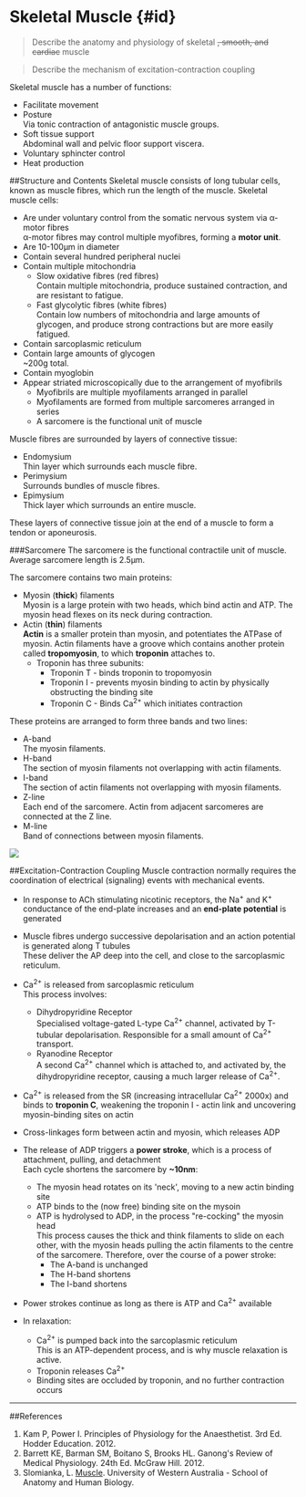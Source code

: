 # Skeletal Muscle {#id}
> Describe the anatomy and physiology of skeletal ~~, smooth, and cardiac~~ muscle

<!--></!-->

> Describe the mechanism of excitation-contraction coupling

Skeletal muscle has a number of functions:
* Facilitate movement
* Posture  
Via tonic contraction of antagonistic muscle groups.
* Soft tissue support  
Abdominal wall and pelvic floor support viscera.
* Voluntary sphincter control
* Heat production

##Structure and Contents
Skeletal muscle consists of long tubular cells, known as muscle fibres, which run the length of the muscle. Skeletal muscle cells:
* Are under voluntary control from the somatic nervous system via α-motor fibres  
α-motor fibres may control multiple myofibres, forming a **motor unit**.
* Are 10-100μm in diameter
* Contain several hundred peripheral nuclei
* Contain multiple mitochondria
    * Slow oxidative fibres (red fibres)  
    Contain multiple mitochondria, produce sustained contraction, and are resistant to fatigue.
    * Fast glycolytic fibres (white fibres)  
    Contain low numbers of mitochondria and large amounts of glycogen, and produce strong contractions but are more easily fatigued.
* Contain sarcoplasmic reticulum  
* Contain large amounts of glycogen  
~200g total.
* Contain myoglobin
* Appear striated microscopically due to the arrangement of myofibrils  
    * Myofibrils are multiple myofilaments arranged in parallel
    * Myofilaments are formed from multiple sarcomeres arranged in series
    * A sarcomere is the functional unit of muscle

Muscle fibres are surrounded by layers of connective tissue:
* Endomysium  
Thin layer which surrounds each muscle fibre.
* Perimysium  
Surrounds bundles of muscle fibres.
* Epimysium  
Thick layer which surrounds an entire muscle.

These layers of connective tissue join at the end of a muscle to form a tendon or aponeurosis.

###Sarcomere
The sarcomere is the functional contractile unit of muscle. Average sarcomere length is 2.5μm.

The sarcomere contains two main proteins:
* Myosin (**thick**) filaments  
Myosin is a large protein with two heads, which bind actin and ATP. The myosin head flexes on its neck during contraction.
* Actin (**thin**) filaments  
**Actin** is a smaller protein than myosin, and potentiates the ATPase of myosin. Actin filaments have a groove which contains another protein called **tropomyosin**, to which **troponin** attaches to.
    * Troponin has three subunits:
        * Troponin T - binds troponin to tropomyosin
        * Troponin I - prevents myosin binding to actin by physically obstructing the binding site
        * Troponin C - Binds Ca<sup>2+</sup> which initiates contraction
    
These proteins are arranged to form three bands and two lines:
* A-band  
The myosin filaments.
* H-band  
The section of myosin filaments not overlapping with actin filaments.
* I-band  
The section of actin filaments not overlapping with myosin filaments.
* Z-line  
Each end of the sarcomere. Actin from adjacent sarcomeres are connected at the Z line.
* M-line  
Band of connections between myosin filaments.

![](http://www.lab.anhb.uwa.edu.au/mb140/corepages/muscle/Images/Mus1ani.gif)

##Excitation-Contraction Coupling
Muscle contraction normally requires the coordination of electrical (signaling) events with mechanical events.

* In response to ACh stimulating nicotinic receptors, the Na<sup>+</sup> and K<sup>+</sup> conductance of the end-plate increases and an **end-plate potential** is generated
* Muscle fibres undergo successive depolarisation and an action potential is generated along T tubules  
These deliver the AP deep into the cell, and close to the sarcoplasmic reticulum.
* Ca<sup>2+</sup> is released from sarcoplasmic reticulum  
This process involves:
    * Dihydropyridine Receptor  
    Specialised voltage-gated L-type Ca<sup>2+</sup> channel, activated by T-tubular depolarisation. Responsible for a small amount of Ca<sup>2+</sup> transport.
    * Ryanodine Receptor  
    A second Ca<sup>2+</sup> channel which is attached to, and activated by, the dihydropyridine receptor, causing a much larger release of Ca<sup>2+</sup>.


* Ca<sup>2+</sup> is released from the SR (increasing intracellular Ca<sup>2+</sup> 2000x) and binds to **troponin C**, weakening the troponin I - actin link and uncovering myosin-binding sites on actin
* Cross-linkages form between actin and myosin, which releases ADP
* The release of ADP triggers a **power stroke**, which is a process of attachment, pulling, and detachment  
Each cycle shortens the sarcomere by **~10nm**:
    * The myosin head rotates on its 'neck', moving to a new actin binding site
    * ATP binds to the (now free) binding site on the mysoin
    * ATP is hydrolysed to ADP, in the process "re-cocking" the myosin head  
    This process causes the thick and think filaments to slide on each other, with the myosin heads pulling the actin filaments to the centre of the sarcomere. Therefore, over the course of a power stroke:
        * The A-band is unchanged
        * The H-band shortens
        * The I-band shortens
 

* Power strokes continue as long as there is ATP and Ca<sup>2+</sup> available

* In relaxation:
    * Ca<sup>2+</sup> is pumped back into the sarcoplasmic reticulum  
    This is an ATP-dependent process, and is why muscle relaxation is active.
    * Troponin releases Ca<sup>2+</sup>
    * Binding sites are occluded by troponin, and no further contraction occurs

---

##References
1. Kam P, Power I. Principles of Physiology for the Anaesthetist. 3rd Ed. Hodder Education. 2012.
2. Barrett KE, Barman SM, Boitano S, Brooks HL. Ganong's Review of Medical Physiology. 24th Ed. McGraw Hill. 2012.
3. Slomianka, L. [Muscle](http://www.lab.anhb.uwa.edu.au/mb140/corepages/muscle/muscle.htm). University of Western Australia - School of Anatomy and Human Biology.
